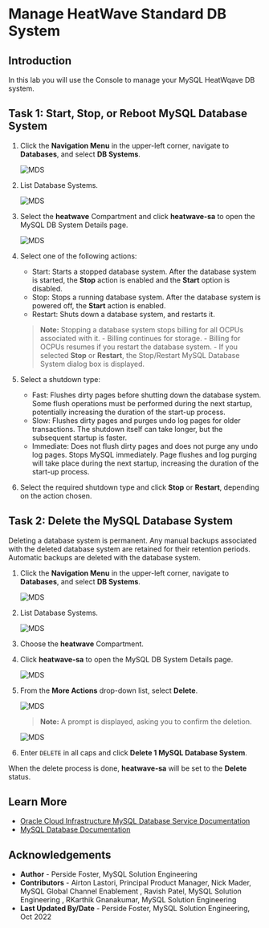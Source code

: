 # Manage HeatWave Standard DB System

## Introduction

In  this lab you will use the Console to manage your MySQL HeatWqave DB system.

## Task 1: Start, Stop, or Reboot MySQL Database System

1. Click the **Navigation Menu** in the upper-left corner, navigate to **Databases**, and select **DB Systems**.

   ![MDS](https://oracle-livelabs.github.io/common/images/console/database-dbsys.png " ")

2. List Database Systems.

   ![MDS](./images/04mysql02_06.png " ")

3. Select the **heatwave** Compartment and click **heatwave-sa** to open the MySQL DB System Details page.

    ![MDS](./images/04mysql07.png " ")

4. Select one of the following actions:

    - Start: Starts a stopped database system. After the database system is started, the **Stop** action is enabled and the **Start** option is disabled.
    - Stop: Stops a running database system. After the database system is powered off, the **Start** action is enabled.
    - Restart: Shuts down a database system, and restarts it.

     > **Note:**  Stopping a database system stops billing for all OCPUs associated with it.
       - Billing continues for storage.
       - Billing for OCPUs resumes if you restart the database system.
       - If you selected **Stop** or **Restart**, the Stop/Restart MySQL Database System dialog box is displayed.

5. Select a shutdown type:

     - Fast: Flushes dirty pages before shutting down the database system. Some flush operations must        be performed during the next startup, potentially increasing the duration of the start-up    process.
     - Slow: Flushes dirty pages and purges undo log pages for older transactions. The shutdown itself can take longer, but the subsequent startup is faster.
     - Immediate: Does not flush dirty pages and does not purge any undo log pages. Stops MySQL immediately. Page flushes and log purging will take place during the next startup, increasing the duration of the start-up process.

6. Select the required shutdown type and click **Stop** or **Restart**, depending on the action chosen.

## Task 2: Delete the MySQL Database System

Deleting a database system is permanent. Any manual backups associated with the deleted database system are retained for their retention periods. Automatic backups are deleted with the database system.

1. Click the **Navigation Menu** in the upper-left corner, navigate to **Databases**, and select **DB Systems**.

   ![MDS](https://oracle-livelabs.github.io/common/images/console/database-dbsys.png " ")

2. List Database Systems.

   ![MDS](./images/04mysql02_06.png " ")

3. Choose the **heatwave** Compartment.

4. Click **heatwave-sa** to open the MySQL DB System Details page.

    ![MDS](./images/04mysql07.png " ")

5. From the **More Actions** drop-down list, select **Delete**.

    ![MDS](./images/04mysql08.png " ")

    > **Note:** A prompt is displayed, asking you to confirm the deletion.

    ![MDS](./images/04mysql08_1.png " ")

6. Enter `DELETE` in all caps and click **Delete 1 MySQL Database System**.

When the delete process is done, **heatwave-sa** will be set to the **Delete** status.

## Learn More

* [Oracle Cloud Infrastructure MySQL Database Service Documentation ](https://docs.cloud.oracle.com/en-us/iaas/mysql-database)
* [MySQL Database Documentation](https://www.mysql.com)

## Acknowledgements

- **Author** - Perside Foster, MySQL Solution Engineering
- **Contributors** - Airton Lastori, Principal Product Manager, Nick Mader, MySQL Global Channel Enablement , Ravish Patel, MySQL Solution Engineering , RKarthik Gnanakumar, MySQL Solution Engineering 
- **Last Updated By/Date** - Perside Foster, MySQL Solution Engineering, Oct 2022